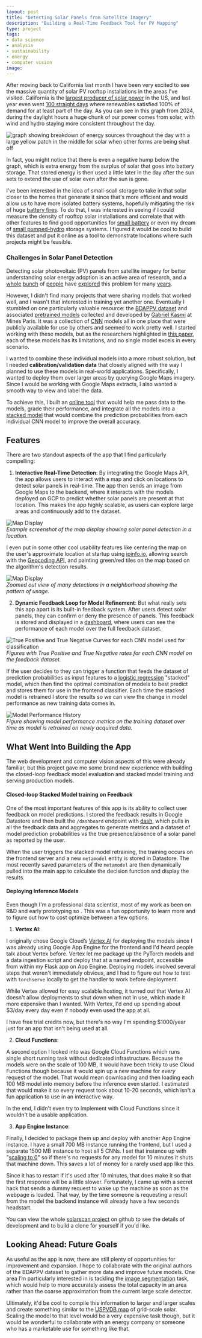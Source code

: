 ```yaml
---
layout: post
title: "Detecting Solar Panels from Satellite Imagery"
description: "Building a Real-Time Feedback Tool for PV Mapping"
type: project
tags:
- data science
- analysis
- sustainability
- energy
- computer vision
image: 
---
```


After moving back to California last month I have been very excited to see the massive quantity of solar PV rooftop installations in the areas I've visited.  California is the [largest producer of solar power](https://www.axios.com/local/san-diego/2024/04/12/california-solar-power-leader-how-much) in the US, and last year even went [100 straight days](https://calmatters.org/environment/climate-change/2024/08/california-clean-power-progress-grid/) where renewables satisfied 100% of demand for at least part of the day.  As you can see in this graph from 2024, during the daylight hours a huge chunk of our power comes from solar, with wind and hydro staying more consistent throughout the day.

![graph showing breakdown of energy sources throughout the day with a large yellow patch in the middle for solar when other forms are being shut off](assets/images/2025/electric_generation_ca.png)

In fact, you might notice that there is even a negative hump below the graph, which is extra energy from the surplus of solar that goes into battery storage.  That stored energy is then used a little later in the day after the sun sets to extend the use of solar even after the sun is gone.

I've been interested in the idea of small-scall storage to take in that solar closer to the homes that generate it since that's more efficient and would allow us to have more isolated battery systems, hopefully mitigating the risk of huge [battery fires](https://www.npr.org/2025/01/17/g-s1-43268/fire-battery-storage-plant-california-moss-landing).  To do that, I was interested in seeing if I could measure the density of rooftop solar installations and correlate that with other features to find good opportunities for [small battery](https://www.poshenergy.com/product-station) or even my dream of [small pumped-hydro](https://www.renewableenergyworld.com/energy-storage/pumped-storage/small-pumped-storage-at-core-of-neighborhood-project-combining-solar-wind-battery/) storage systems.  I figured it would be cool to build this dataset and put it online as a tool to demonstrate locations where such projects might be feasible.

### Challenges in Solar Panel Detection

Detecting solar photovoltaic (PV) panels from satellite imagery for better understanding solar energy adoption is an active area of research, and a [whole](https://www.tandfonline.com/doi/full/10.1080/15481603.2022.2036056) [bunch](https://cs231n.stanford.edu/2024/papers/solar-panel-detection-on-satellite-images-from-faster-r-cnn-to-y.pdf) of [people](https://www.sciencedirect.com/science/article/pii/S0306261924006251) have [explored](https://github.com/A-Stangeland/SolarDetection) this problem for many [years](https://alexhalcomb.github.io/). 

However, I didn't find many projects that were sharing models that worked well, and I wasn't that interested in training yet another one. Eventually I stumbled on one particularly valuable resource: the [BDAPPV dataset](https://zenodo.org/records/7476598) and associated [pretrained models](https://zenodo.org/records/14673918) collected and developed by [Gabriel Kasmi](https://gabrielkasmi.github.io/) at Mines Paris. It was a collection of [CNN](https://en.wikipedia.org/wiki/Convolutional_neural_network) models all in one place that were publicly available for use by others and seemed to work pretty well.  I started working with these models, but as the researchers highlighted in [this paper](https://arxiv.org/pdf/2309.12214), each of these models has its limitations, and no single model excels in every scenario. 

I wanted to combine these individual models into a more robust solution, but I needed **calibration/validation data** that closely aligned with the way I planned to use these models in real-world applications. Specifically, I wanted to deploy them over larger areas by querying Google Maps imagery. Since I would be working with Google Maps extracts, I also wanted a smooth way to view and label the data. 

To achieve this, I built an [online tool](https://solarscan.appspot.com) that would help me pass data to the models, grade their performance, and integrate all the models into a [stacked model](https://medium.com/@brijesh_soni/stacking-to-improve-model-performance-a-comprehensive-guide-on-ensemble-learning-in-python-9ed53c93ce28) that would combine the prediction probabilities from each individual CNN model to improve the overall accuracy. 

## Features

There are two standout aspects of the app that I find particularly compelling:

1. **Interactive Real-Time Detection**: By integrating the Google Maps API, the app allows users to interact with a map and click on locations to detect solar panels in real-time. The app then sends an image from Google Maps to the backend, where it interacts with the models deployed on GCP to predict whether solar panels are present at that location. This makes the app highly scalable, as users can explore large areas and continuously add to the dataset.

![Map Display](path-to-your-screenshot)  
_Example screenshot of the map display showing solar panel detection in a location._ 

I even put in some other cool usability features like centering the map on the user's approximate location at startup using [ipinfo.io](https://ipinfo.io), allowing search with the [Geocoding API](https://developers.google.com/maps/documentation/geocoding/overview), and painting green/red tiles on the map based on the algorithm's detection results.

![Map Display](path-to-your-screenshot)  
_Zoomed out view of many detections in a neighborhood showing the pattern of usage._ 

2. **Dynamic Feedback Loop for Model Refinement**: But what really sets this app apart is its built-in feedback system. After users detect solar panels, they can confirm or deny the presence of panels. This feedback is stored and displayed in a [dashboard](https://solarscan.appspot.com/dashboard), where users can see the performance of each model over the full feedback dataset. 

![True Positive and True Negative Curves for each CNN model used for classification](path-to-your-screenshot)  
_Figures with True Positive and True Negative rates for each CNN model on the feedback dataset._

If the user decides to they can trigger a function that feeds the dataset of prediction probabilities as input features to a [logistic regression](https://en.wikipedia.org/wiki/Logistic_regression) "stacked" model, which then find the optimal combination of models to best predict and stores them for use in the frontend classifier.  Each time the stacked model is retrained I store the results so we can view the change in model performance as new training data comes in.

![Model Performance History](path-to-your-screenshot)  
_Figure showing model performance metrics on the training dataset over time as model is retrained on newly acquired data._



## What Went Into Building the App

The web development and computer vision aspects of this were already familiar, but this project gave me some brand new experience with building the closed-loop feedback model evaluation and stacked model training and serving production models.  

#### Closed-loop Stacked Model training on Feedback

One of the most important features of this app is its ability to collect user feedback on model predictions. I stored the feedback results in Google Datastore and then built the `/dashboard` endpoint with [dash](https://plotly.com/examples/), which pulls in all the feedback data and aggregates to generate metrics and a dataset of model prediction probabilities vs the true presence/absence of a solar panel as reported by the user. 

When the user triggers the stacked model retraining, the training occurs on the frontend server and a new `metamodel` entity is stored in Datastore.  The most recently saved parameters of the `metamodel` are then dynamically pulled into the main app to calculate the decision function and display the results.

#### Deploying Inference Models

Even though I'm a professional data scientist, most of my work as been on R&D and early prototyping so .  This was a fun opportunity to learn more and to figure out how to cost optimize between a few options.

1. **Vertex AI**: 

I originally chose Google Cloud’s [Vertex AI](https://cloud.google.com/vertex-ai?hl=en) for deploying the models since I was already using Google App Engine for the frontend and I'd heard people talk about Vertex before. Vertex let me package up the PyTorch models and a data ingestion script and deploy that at a named endpoint, accessible from within my Flask app on App Engine. Deploying models involved several steps that weren't immediately obvious, and I had to figure out how to test with `torchserve` locally to get the handler to work before deployment. 

While Vertex allowed for easy scalable hosting, it turned out that Vertex AI doesn't allow deployments to shut down when not in use, which made it more expensive than I wanted. With Vertex, I'd end up spending about $3/day every day even if nobody even used the app at all.

I have free trial credits now, but there's no way I'm spending $1000/year just for an app that isn't being used at all.

2. **Cloud Functions**:

A second option I looked into was Google Cloud Functions which runs single short running task without dedicated infrastructure.  Because the models were on the scale of 100 MB, it would have been tricky to use Cloud Functions though because it would spin up a new machine for _every_ request of the model. That would mean downloading and then loading each 100 MB model into memory before the inference even started.  I estimated that would make it so every request took about 10-20 seconds, which isn't a fun application to use in an interactive way.

In the end, I didn't even try to implement with Cloud Functions since it wouldn't be a usable application.

3. **App Engine Instance**:

Finally, I decided to package them up and deploy with another App Engine instance.  I have a small 700 MB instance running the frontend, but I used a separate 1500 MB instance to host all 5 CNNs.  I set that instance up with "[scaling to 0](https://stackoverflow.com/questions/51272392/how-to-scale-down-to-0-instances-in-gae-standard-go)" so if there's no requests for any model for 10 minutes it shuts that machine down.  This saves a lot of money for a rarely used app like this.

Since it has to restart if it's used after 10 minutes, that does make it so that the first response will be a little slower.  Fortunately, I came up with a secret hack that sends a dummy request to wake up the machine as soon as the webpage is loaded.  That way, by the time someone is requesting a result from the model the backend instance will already have a few seconds headstart.
 
You can view the whole [solarscan project](https://github.com/lots-of-things/solarscan) on github to see the details of development and to build a clone for yourself if you'd like.



## Looking Ahead: Future Goals

As useful as the app is now, there are still plenty of opportunities for improvement and expansion. I hope to collaborate with the original authors of the BDAPPV dataset to gather more data and improve future models. One area I’m particularly interested in is tackling the [image segmentation](https://en.wikipedia.org/wiki/Image_segmentation) task, which would help to more accurately assess the total capacity in an area rather than the coarse approximation from the current large scale detector.

Ultimately, it'd be cool to compile this information to larger and larger scales and create something similar to the [USPVDB map](https://energy.usgs.gov/uspvdb/viewer/#4.64/37.16/-120.37) of grid-scale solar. Scaling the model to that level would be a very expensive task though, but it would be wonderful to collaborate with an energy company or someone who has a marketable use for something like that.
